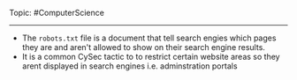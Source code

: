 Topic: #ComputerScience 

---

- The `robots.txt` file is a document that tell search engies which pages they are and aren't allowed to show on their search engine results.
- It is a common CySec tactic to to restrict certain website areas so they arent displayed in search engines i.e. adminstration portals